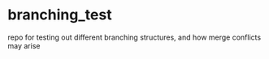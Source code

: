 # branching_test
repo for testing out different branching structures, and how merge conflicts may arise
